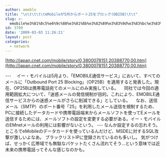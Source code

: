 ```yaml
---
author: ameblo
title: "\n\t\t\t\teMobileが5月からポート25をブロック(OB25B)\t\t"
slug: >-
  emobile%e3%81%8c5%e6%9c%88%e3%81%8b%e3%82%89%e3%83%9d%e3%83%bc%e3%83%8825%e3%82%92%e3%83%96%e3%83%ad%e3%83%83%e3%82%afob25b
id: 3700
date: '2009-03-03 11:26:21'
layout: post
categories:
  - network
---
```


[http://japan.cnet.com/mobile/story/0,3800078151,20388770,00.htm](http://japan.cnet.com/mobile/story/0,3800078151,20388770,00.htm)

--- 　イー・モバイルは5月より、「EMOBILE通信サービス」において、すべてのメールに「Outbound Port 25 Blocking」（OP25B）を適用すると発表した。現在、OP25Bは携帯電話宛てのメールにのみ実施している。 　同社では今回の適用範囲拡大について、「迷惑メールの発信規制が目的。これにより、EMOBILE通信サービスからの迷惑メールがさらに削減できる」としている。 　なお、送信メール（SMTP）のポート番号「25」を利用したメール送信を規制するため、PCに接続したデータカードや携帯電話端末からメールソフトを使ってEメールを送信するためには、メールソフトの設定を変更する必要がある。イー・モバイルのEMnetメールの利用には影響がないという。 --- なんか設定するの忘れそう。 ところでeMobileのデータカードを使っているんだけど、MSDEに対するSQL攻撃が激しいよなあ。 ブラックリストIPに登録されているのも多いし。 気がつけば、せっかく広帯域でも無駄なパケットたくさん流れてそう...という意味では近未来の携帯電話ってそんな感じなのかも。